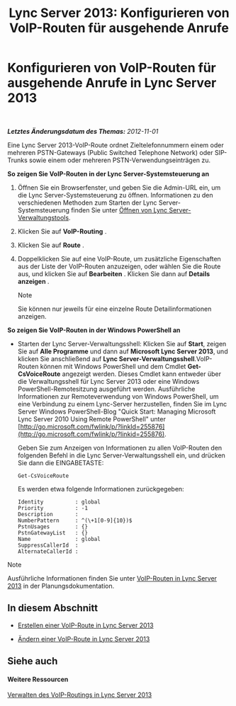 ﻿---
title: 'Lync Server 2013: Konfigurieren von VoIP-Routen für ausgehende Anrufe'
TOCTitle: Konfigurieren von VoIP-Routen für ausgehende Anrufe
ms:assetid: 3c182cdd-7a4a-4a9d-bdac-4199f0abd947
ms:mtpsurl: https://technet.microsoft.com/de-de/library/Gg425890(v=OCS.15)
ms:contentKeyID: 49293742
ms.date: 05/19/2016
mtps_version: v=OCS.15
ms.translationtype: HT
---

# Konfigurieren von VoIP-Routen für ausgehende Anrufe in Lync Server 2013

 

_**Letztes Änderungsdatum des Themas:** 2012-11-01_

Eine Lync Server 2013-VoIP-Route ordnet Zieltelefonnummern einem oder mehreren PSTN-Gateways (Public Switched Telephone Network) oder SIP-Trunks sowie einem oder mehreren PSTN-Verwendungseinträgen zu.

**So zeigen Sie VoIP-Routen in der Lync Server-Systemsteuerung an**

1.  Öffnen Sie ein Browserfenster, und geben Sie die Admin-URL ein, um die Lync Server-Systemsteuerung zu öffnen. Informationen zu den verschiedenen Methoden zum Starten der Lync Server-Systemsteuerung finden Sie unter [Öffnen von Lync Server-Verwaltungstools](lync-server-2013-open-lync-server-administrative-tools.md).

2.  Klicken Sie auf **VoIP-Routing** .

3.  Klicken Sie auf **Route** .

4.  Doppelklicken Sie auf eine VoIP-Route, um zusätzliche Eigenschaften aus der Liste der VoIP-Routen anzuzeigen, oder wählen Sie die Route aus, und klicken Sie auf **Bearbeiten** . Klicken Sie dann auf **Details anzeigen** .
    

    > [!NOTE]
    > Sie können nur jeweils für eine einzelne Route Detailinformationen anzeigen.



**So zeigen Sie VoIP-Routen in der Windows PowerShell an**

  - Starten der Lync Server-Verwaltungsshell: Klicken Sie auf **Start**, zeigen Sie auf **Alle Programme** und dann auf **Microsoft Lync Server 2013**, und klicken Sie anschließend auf **Lync Server-Verwaltungsshell**.VoIP-Routen können mit Windows PowerShell und dem Cmdlet **Get-CsVoiceRoute** angezeigt werden. Dieses Cmdlet kann entweder über die Verwaltungsshell für Lync Server 2013 oder eine Windows PowerShell-Remotesitzung ausgeführt werden. Ausführliche Informationen zur Remoteverwendung von Windows PowerShell, um eine Verbindung zu einem Lync-Server herzustellen, finden Sie im Lync Server Windows PowerShell-Blog "Quick Start: Managing Microsoft Lync Server 2010 Using Remote PowerShell" unter [http://go.microsoft.com/fwlink/p/?linkId=255876](http://go.microsoft.com/fwlink/p/?linkid=255876).
    
    Geben Sie zum Anzeigen von Informationen zu allen VoIP-Routen den folgenden Befehl in die Lync Server-Verwaltungsshell ein, und drücken Sie dann die EINGABETASTE:
    
        Get-CsVoiceRoute
    
    Es werden etwa folgende Informationen zurückgegeben:
    
        Identity          : global
        Priority          : -1
        Description       :
        NumberPattern     : ^(\+1[0-9]{10})$
        PstnUsages        : {}
        PstnGatewayList   : {}
        Name              : global
        SuppressCallerId  :
        AlternateCallerId :


> [!NOTE]
> Ausführliche Informationen finden Sie unter <A href="lync-server-2013-voice-routes.md">VoIP-Routen in Lync Server 2013</A> in der Planungsdokumentation.



## In diesem Abschnitt

  - [Erstellen einer VoIP-Route in Lync Server 2013](lync-server-2013-create-a-voice-route.md)

  - [Ändern einer VoIP-Route in Lync Server 2013](lync-server-2013-modify-a-voice-route.md)

## Siehe auch

#### Weitere Ressourcen

[Verwalten des VoIP-Routings in Lync Server 2013](lync-server-2013-managing-voice-routing.md)

